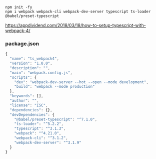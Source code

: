 
```
npm init -fy
npm i webpack webpack-cli webpack-dev-server typescript ts-loader @babel/preset-typescript
```

https://appdividend.com/2018/03/18/how-to-setup-typescript-with-webpack-4/

### package.json
```js
{
  "name": "ts_webpack4",
  "version": "1.0.0",
  "description": "",
  "main": "webpack.config.js",
  "scripts": {
    "dev": "webpack-dev-server --hot --open --mode development",
    "build": "webpack --mode production"
  },
  "keywords": [],
  "author": "",
  "license": "ISC",
  "dependencies": {},
  "devDependencies": {
    "@babel/preset-typescript": "^7.1.0",
    "ts-loader": "^5.2.2",
    "typescript": "^3.1.3",
    "webpack": "^4.21.0",
    "webpack-cli": "^3.1.2",
    "webpack-dev-server": "^3.1.9"
  }
}

```
